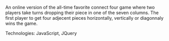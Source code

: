 <p>
                            An online version of the all-time favorite connect
                            four game where two players take turns dropping
                            their piece in one of the seven columns. The first
                            player to get four adjecent pieces horizontally,
                            vertically or diagonnaly wins the game.
                        </p>
                        <p>Technologies: JavaScript, JQuery </p>
